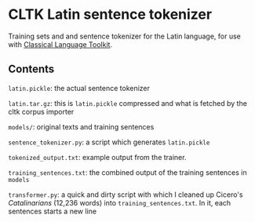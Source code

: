 CLTK Latin sentence tokenizer
=============================

Training sets and and sentence tokenizer for the Latin language, for use with [Classical Language Toolkit](https://github.com/kylepjohnson/cltk).


Contents
--------

`latin.pickle`: the actual sentence tokenizer

`latin.tar.gz`: this is `latin.pickle` compressed and what is fetched by the cltk corpus importer

`models/`: original texts and training sentences

`sentence_tokenizer.py`: a script which generates `latin.pickle`

`tokenized_output.txt`: example output from the trainer.

`training_sentences.txt`: the combined output of the training sentences in `models`

`transformer.py`: a quick and dirty script with which I cleaned up Cicero's *Catalinarians* (12,236 words) into `training_sentences.txt`. In it, each sentences starts a new line


